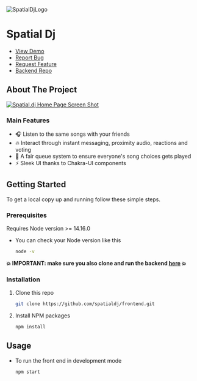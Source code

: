 <!--
THIS README TEMPLATE WAS ADAPTED FROM https://github.com/othneildrew/Best-README-Template
-->

<!-- PROJECT LOGO -->
<!--
<br />
<p align="center">
  <a href="https://github.com/spatialdj">
    <img src="https://avatars.githubusercontent.com/u/83042272" alt="Logo" width="80" height="80">
  </a>

  <h3 align="center">Spatial.dj Front end</h3>

  <p align="center">
    Front end for Spatial.dj, a web app that allows you to listen to music with your friends.
    <br />
    <br />
    <a href="http://spatial.francochen.com/">View Demo</a>
    ·
    <a href="https://github.com/spatialdj/frontend/issues">Report Bug</a>
    ·
    <a href="https://github.com/spatialdj/frontend/issues">Request Feature</a>
    .
    <a href="https://github.com/spatialdj/backend">Backend Repo</a>
  </p>
</p>
-->

![SpatialDjLogo](https://avatars.githubusercontent.com/u/83042272)
# Spatial Dj
- [View Demo](http://spatial.francochen.com)
- [Report Bug](https://github.com/reeedis/backend/issues)
- [Request Feature](https://github.com/reeedis/backend/issues)
- [Backend Repo](https://github.com/reeedis/backend)

<!-- ABOUT THE PROJECT -->
## About The Project

[![Spatial.dj Home Page Screen Shot][product-screenshot]](http://spatial.francochen.com/)


### Main Features

* 🎧 Listen to the same songs with your friends
* 🔥 Interact through instant messaging, proximity audio, reactions and voting
* 💬 A fair queue system to ensure everyone's song choices gets played
* ⚡ Sleek UI thanks to Chakra-UI components


<!-- GETTING STARTED -->
## Getting Started

To get a local copy up and running follow these simple steps.

### Prerequisites

Requires Node version >= 14.16.0
* You can check your Node version like this
  ```sh
  node -v
  ```

**💥 IMPORTANT: make sure you also clone and run the backend [here](https://github.com/spatialdj/backend) 💥**

### Installation

1. Clone this repo
   ```sh
   git clone https://github.com/spatialdj/frontend.git
   ```
2. Install NPM packages
   ```sh
   npm install
   ```

<!-- USAGE EXAMPLES -->
## Usage

* To run the front end in development mode
  ```sh
  npm start
  ```

[product-screenshot]: https://raw.githubusercontent.com/KevinLu/kevinlu.github.io/master/img/Spatialdj_home.png
